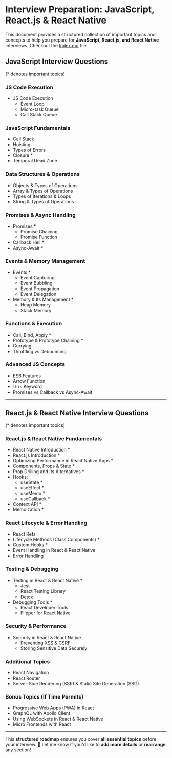 # **Interview Preparation: JavaScript, React.js & React Native**  

This document provides a structured collection of important topics and concepts to help you prepare for **JavaScript, React.js, and React Native** interviews.
Checkout the [Index.md](./RTP/Index.md) file

## **JavaScript Interview Questions**  
(* denotes important topics)  

### **JS Code Execution**  
- JS Code Execution  
  - Event Loop  
  - Micro-task Queue  
  - Call Stack Queue  

### **JavaScript Fundamentals**  
- Call Stack  
- Hoisting  
- Types of Errors  
- Closure *  
- Temporal Dead Zone  

### **Data Structures & Operations**  
- Objects & Types of Operations  
- Array & Types of Operations  
- Types of Iterations & Loops  
- String & Types of Operations  

### **Promises & Async Handling**  
- Promises *  
  - Promise Chaining  
  - Promise Function  
- Callback Hell *  
- Async-Await *  

### **Events & Memory Management**  
- Events *  
  - Event Capturing  
  - Event Bubbling  
  - Event Propagation  
  - Event Delegation  
- Memory & Its Management *  
  - Heap Memory  
  - Stack Memory  

### **Functions & Execution**  
- Call, Bind, Apply *  
- Prototype & Prototype Chaining *  
- Currying  
- Throttling vs Debouncing  

### **Advanced JS Concepts**  
- ES6 Features  
- Arrow Function  
- `this` Keyword  
- Promises vs Callback vs Async-Await  

---

## **React.js & React Native Interview Questions**  
(* denotes important topics)  

### **React.js & React Native Fundamentals**  
- React Native Introduction *  
- React.js Introduction *  
- Optimizing Performance in React Native Apps *  
- Components, Props & State *  
- Prop Drilling and Its Alternatives *  
- Hooks:  
  - useState *  
  - useEffect *  
  - useMemo *  
  - useCallback *  
- Context API *  
- Memoization *  

### **React Lifecycle & Error Handling**  
- React Refs  
- Lifecycle Methods (Class Components) *  
- Custom Hooks *  
- Event Handling in React & React Native  
- Error Handling  

### **Testing & Debugging**  
- Testing in React & React Native *  
  - Jest  
  - React Testing Library  
  - Detox  
- Debugging Tools *  
  - React Developer Tools  
  - Flipper for React Native  

### **Security & Performance**  
- Security in React & React Native  
  - Preventing XSS & CSRF  
  - Storing Sensitive Data Securely  

### **Additional Topics**  
- React Navigation  
- React Router  
- Server-Side Rendering (SSR) & Static Site Generation (SSG)  

### **Bonus Topics (If Time Permits)**  
- Progressive Web Apps (PWA) in React  
- GraphQL with Apollo Client  
- Using WebSockets in React & React Native  
- Micro Frontends with React  

---

This **structured roadmap** ensures you cover **all essential topics** before your interview. 🚀 Let me know if you'd like to **add more details** or **rearrange** any section!
